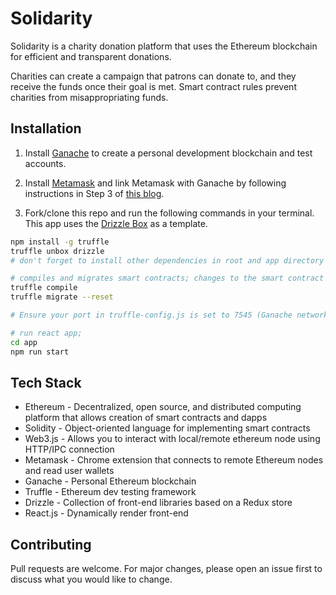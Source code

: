 # Solidarity

Solidarity is a charity donation platform that uses the Ethereum blockchain for efficient and transparent donations.

Charities can create a campaign that patrons can donate to, and they receive the funds once their goal is met. Smart contract rules prevent charities from misappropriating funds.

## Installation

1. Install [Ganache](https://www.trufflesuite.com/docs/ganache/quickstart) to create a personal development blockchain and test accounts.

2. Install [Metamask](https://metamask.io/) and link Metamask with Ganache by following instructions in Step 3 of [this blog](https://medium.com/@adamh90/creating-a-local-test-environment-for-ethereum-smart-contracts-1f638efca020).

3. Fork/clone this repo and run the following commands in your terminal. This app uses the [Drizzle Box](https://www.trufflesuite.com/boxes/drizzle) as a template.
 
```bash
npm install -g truffle
truffle unbox drizzle
# don't forget to install other dependencies in root and app directory

# compiles and migrates smart contracts; changes to the smart contract must be manualy recompiled and migrated
truffle compile
truffle migrate --reset

# Ensure your port in truffle-config.js is set to 7545 (Ganache network)

# run react app; 
cd app
npm run start
```

## Tech Stack
- Ethereum - Decentralized, open source, and distributed computing platform that allows creation of smart contracts and dapps 
- Solidity - Object-oriented language for implementing smart contracts
- Web3.js - Allows you to interact with local/remote ethereum node using HTTP/IPC connection 
- Metamask - Chrome extension that connects to remote Ethereum nodes and read user wallets
- Ganache - Personal Ethereum blockchain
- Truffle - Ethereum dev testing framework
- Drizzle - Collection of front-end libraries based on a Redux store
- React.js - Dynamically render front-end

## Contributing
Pull requests are welcome. For major changes, please open an issue first to discuss what you would like to change.
